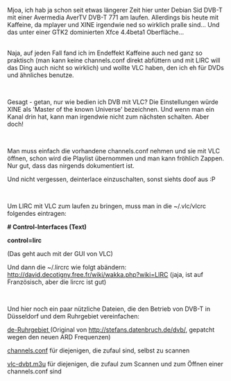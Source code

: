 <html><body><p>Mjoa, ich hab ja schon seit etwas längerer Zeit hier unter Debian Sid DVB-T mit einer Avermedia AverTV DVB-T 771 am laufen. Allerdings bis heute mit Kaffeine, da mplayer und XINE irgendwie ned so wirklich pralle sind... Und das unter einer GTK2 dominierten Xfce 4.4beta1 Oberfläche...<br>

<br>

Naja, auf jeden Fall fand ich im Endeffekt Kaffeine auch ned ganz so praktisch (man kann keine channels.conf direkt abfüttern und mit LIRC will das Ding auch nicht so wirklich) und wollte VLC haben, den ich eh für DVDs und ähnliches benutze.<br>

<br>

Gesagt - getan, nur wie bedien ich DVB mit VLC? Die Einstellungen würde XINE als 'Master of the known Universe' bezeichnen. Und wenn man ein Kanal drin hat, kann man irgendwie nicht zum nächsten schalten. Aber doch!<br>

<br>

Man muss einfach die vorhandene channels.conf nehmen und sie mit VLC öffnen, schon wird die Playlist übernommen und man kann fröhlich Zappen. Nur gut, dass das nirgends dokumentiert ist.<br>

Und nicht vergessen, deinterlace einzuschalten, sonst siehts doof aus :P<br>

<br>

Um LIRC mit VLC zum laufen zu bringen, muss man in die ~/.vlc/vlcrc folgendes eintragen:<br>

<strong># Control-Interfaces (Text)<br>

control=lirc</strong><br>

(Das geht auch mit der GUI von VLC)<br>

Und dann die ~/.lircrc wie folgt abändern: <a href="http://david.decotigny.free.fr/wiki/wakka.php?wiki=LIRC">http://david.decotigny.free.fr/wiki/wakka.php?wiki=LIRC</a>  (jaja, ist auf Französisch, aber die lircrc ist gut)<br>

<br>

Und hier noch ein paar nützliche Dateien, die den Betrieb von DVB-T in Düsseldorf und dem Ruhrgebiet vereinfachen:<br>

<a href="http://files.die-welt.net/dvbt/dvbt-de-ruhrgebiet">de-Ruhrgebiet </a>(Original von <a href="http://stefans.datenbruch.de/dvb/">http://stefans.datenbruch.de/dvb/</a>, gepatcht wegen den neuen ARD Frequenzen)<br>

<a href="http://files.die-welt.net/dvbt/channels-de-ruhrgebiet.conf">channels.conf</a> für diejenigen, die zufaul sind, selbst zu scannen<br>

<a href="http://files.die-welt.net/dvbt/dvbt-de-ruhrgebiet.m3u">vlc-dvbt.m3u</a> für diejenigen, die zufaul zum Scannen und zum Öffnen einer channels.conf sind</p></body></html>